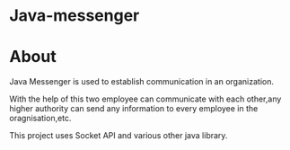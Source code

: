# Java-messenger
 
# About

Java Messenger is  used to establish communication in an organization.<br>

With the help of this two employee can communicate with each other,any higher authority can send any information to every employee in the oragnisation,etc.<br>

This project uses Socket API and various other java library.<br>
